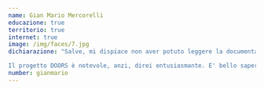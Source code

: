 ```yaml
---
name: Gian Mario Mercorelli
educazione: true
territorio: true
internet: true
image: /img/faces/7.jpg
dichiarazione: "Salve, mi dispiace non aver potuto leggere la documentazione prima ma, come potrà immaginare, sono giorni un po' convulsi. E, a dire la verità, una volta letto quanto propone, mi dispiace non aver avuto occasione di incontrarla personalmente. 

Il progetto DOORS è notevole, anzi, direi entusiasmante. E' bello sapere che, finalmente, c'è qualcuno che ragiona in termini di innovazione e di giustizia sociale. Noi da sempre siamo aperti ad ogni apporto della società e degli esperti del settore, tantopiù quando, anche solo dallo scritto, traspare passione e competenza. Non vorrei passare per adulatore, ma la prego di credere che ritrovare organizzati in un documento parecchi dei concetti su cui spesso ragioniamo ma che a volte ci appaiono sfocati e difficili da interconnettere è proprio una gran bella cosa. Purtroppo, anche nella realtà che mi riguarda, quella Tolentinate, le amministrazioni non hanno mai saputo guardare più in là di un coro natalizio. Ed è veramente frustrante. E' chiaro che ampliare sul territorio un progetto del genere ha bisogno della collaborazione di praticamente tutti i livelli istituzionali, ma questo non toglie che debba essere un obiettivo da raggiungere. Per quanto riguarda il documento su internet, beh, potrebbe essere parte del nostro programma: una delle cinque stelle del MoVimento rappresenta la connettività, gratuita e da intendersi come diritto di cittadinanza. Complimenti per l'eccellente lavoro e, ovviamente, sottoscrivo tutto, dalla prima all'ultima riga. Teniamoci in contatto. Saluti."
number: gianmario
---
```

